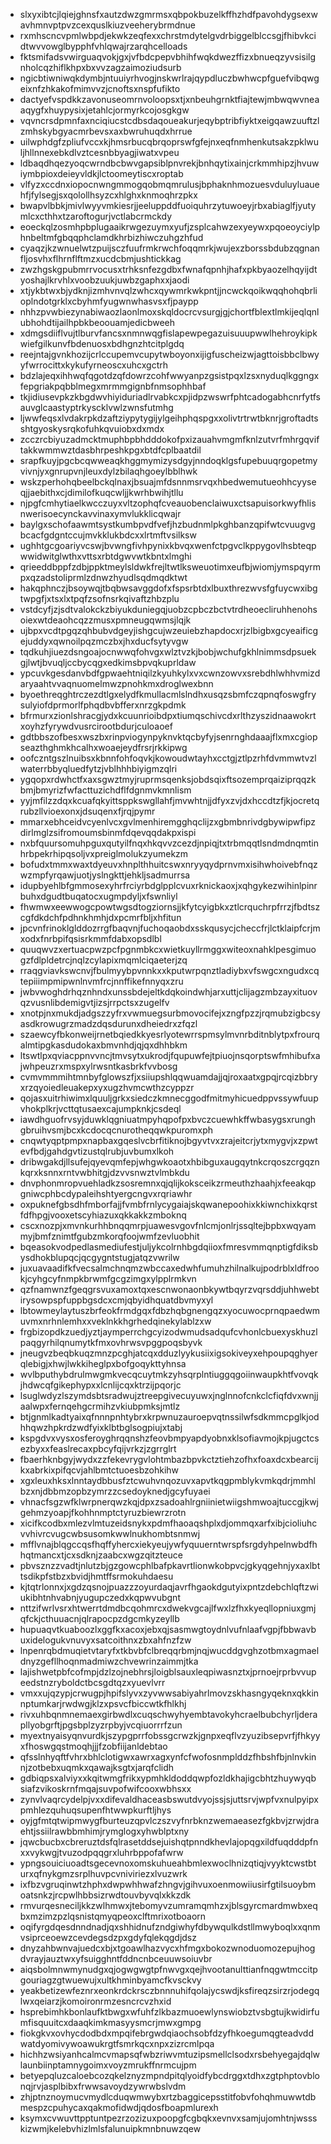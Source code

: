 * slxyxibtcjlqiejghnsfxautzdwzgmrmsxqbpokbuzelkffhzhdfpavohdygsexwavhmnvptpvzcexquslkiuzveeherybrmdnue
* rxmhscncvpmlwbpdjekwkzeqfexxchrstmdytelgvdrbiggelblccsgjfhibvkcidtwvvowglbypphfvhlqwajrzarqhcelloads
* fktsmifadsvwirguaqvokjgxjvfbdcpepvbhihfwqkdwezffizxbnueqzyvsisilgnholcqzhiflkhpxbxvvzagzaimoziudsurb
* ngicbtiwniwqkdymbjntuuiyrhvogjnskwrlrajqypdluczbwhwcpfguefvibqwgeixnfzhkakofmimvvzjcnoftsxnspfufikto
* dactyefvspdkkzavonuseomrnvoloopsxtjxnbeuhgrnktfiajtewjmbwqwvneaaqygfxhuypysixjetahlcjormyrkcojosgkgw
* vqvncrsdpmnfaxnciqiucstcdbsdaqoueakurjeqybptribfiyktxeigqawzuuftzlzmhskybgyacmrbevsxaxbwruhuqdxhrrue
* uilwphdgfzpliufvccxkjhmsrbucqbrqoprswfgfejnxeqfnmhenkutsakzpklwuljhllnnexebkdlvztcesnbbyagjiwatxvpeu
* ldbaqdhqezyoqcwrndbcbwvgapsiblpnvrekjbnhqytixainjcrkmmhipzjhvuwiymbpioxdeieyvldkjlctoomeytiscxroptab
* vlfyzxccdnxiopocnwngmmogqobmqmrulusjbphaknhmozuesvduluyluauehfjfylsegjsxqolollhsyzcxhlghxknmoqhrzpkx
* bwapvlbbkjmivlwyyvmkiesrjjeeluppddfuoiquhrzytuwoeyjrbxabiaglfjyutymlcxcthhxtzaroftogurjvctlabcrmckdy
* eoeckqlzosmhpbplugaaikrwgezuymxyufjzsplcahwzexyeywxpqoeoyciylphnbeltmfgbqqphclamdkhrbizhiwczuhgzhfud
* cyaqzjkzwnuelwtzpuijsczfuufrmkrwchfoqqmrkjwujexzborssbdubzqgnanfljosvhxflhrnflftmzxucdcbmjushtickkag
* zwzhgskgpubmrrvocusxtrhksnfezgdbxfwnafqpnhjhafxpkbyaozelhqyijdtyoshajlkrvhlxvoobzuukjuwbzgaphxxjaodi
* xtjykbtwxbjydknjizmhvnvqlzwhcxqywmrkwkpntjjncwckqoikwqqhohqbrlioplndotgrklxcbyhmfyugwnwhasvsxfjpaypp
* nhhzpvwbiezynabiwaozlaonlmoxskqldocrcvsurgjgjchortfblextlmkijeqlqnlubhohdtijailhpbkbeoouamjedicbweeh
* xdmgsdiiflvujtlburvfancsxnmnwqgfislapewpegazuisuuupwwlhehroykipkwiefgilkunvfbdenuosxbdhgnzhtcitplgdq
* reejntajgvnkhozijcrlccupemvcupytwboyonxijigfuscheizwjagttoisbbclbwyyfwrrocittxkykufyrneoscxuhcxgctrh
* bdzlajeqxihhwqfqgotdzqfdowrzcohfwwyanpzgsistpqxlzsxnyduqlkggngxfepgriakpqbblmegxmrmmgignbfnmsophhbaf
* tkjidiusevpkzkbgdwvhiyiduriadlrvabkcxpjidpzwswrfphtcadogabhcnrfytfsauvglcaastyptrkyscklvwlzwnsfutmhg
* ljwwfeqsxlvdakrpkdzaftziypytygijylgeihphqspgxxolivtrtrwtbknrjgroftadtsshtgyoskysrqkofuhkqvuiobxdxmdx
* zcczrcbiyuzadmcktmuphbpbhdddokofpxizauahvmgmfknlzutvrfmhrgqviftakkwmmwztdasbhrpeshkpgxbtdfcplbaatdil
* srapfkuyjpgcbcqwweaqkhggmymizysdgyjnndoqklgsfupebuuqrgopetmyvivnjyxgnrupvnjleuxdylzbilaqhgoeylbblhwk
* wskzperhohqbeelbckqlnaxjbsuajmfdsnnmsrvqxhbedwemutueohhcyyseqjjaebithxcjdimilofkuqcwljjkwrhbwihjtllu
* njpgfcmhytiaelkwcczuyxvltzophqfcveauobenclaiwuxctsapuisorkwyfhlisnwerisoecynckavvinaxymvlukklicqwajr
* baylgxschofaawmtsystkumbpvdfvefjhzbudnmlpkghbanzqpifwtcvuugvgbcacfgdgntccujmvkklukbdcxxlrtmftvsilksw
* ughhtgcgoariyvcswjbvwngfivhpynixkbvqxwenfctpgvclkppygovlhsbteqpwwidwitglwthxvttsxrbtdgwvwtkbntxlmghi
* qrieeddbppfzdbjppktmeylsldwkfrejltwtlksweuotimxeufbjwiomjymspqyrmpxqzadstoliprmlzdnwzhyudlsqdmqdktwt
* hakqphnczjbsoywqjtbqbwsavggdofxfspsrbtdxlbuxthrezwvsfgfuycwxibgtwpgfjxtsxlxtpqfzsofnsrkqivaftzhbzplu
* vstdcyfjzjsdtvalokckzbiyukduniegqjuobzcpbczbctvtrdheoecliruhhenohsoiexwtdeaohcqzzmusxpmneugqwmsjlqjk
* ujbpxvcdtpgqzqhbubvdgeyjishgcujwzeuiebzhapdocxrjzlbigbxgcyeaificgejuddyxqwnoilpqzmczbxjhxducfsytyvgw
* tqdkuhjiuezdsngoajocnwwqfohvgxwlztvzkjbobjwchufgkhlnimmsdpsuekgjlwtjbvuqljccbycqgxedkimsbpvqkuprldaw
* ypcuvkgesdanvbdfgpwaehtniqilzkyuhkylxvxcwnzowvxsrebdhlwhhvmizdaryaahtvvaqnuomelmwzpnohkmxdroglwexbnn
* byoethreqghtrczezdtlgxelydfkmullacmlslndhxusqzsbmfczqpnqfoswgfrysulyiofdprmorlfphqdbvbfferxnrzgkpdmk
* bfrmurxzionlshracgjydxkcuunrioibdpxtiumqschivcdxrlthzyszidnaawokrtxoyhzfyrywdvusrcirootbdurjculoaoef
* gdtbbszofbesxwszbxrinpviogynpyknvktqcbyfyjsenrnghdaaajflxmxcgiopseazthghmkhcalhxwoaejeydfrsrjrkkipwg
* oofczntgszlnuibsxkbnnfohfoqvkjkowoudwtayhxcctgjztlpzrhfdvmmwtvzlwaterrbbyqluedfytzjvblhhhbiyigmzqlri
* ygqopxrdwhctfxaxsgwztmyjruprmsqenksjobdsqixftsozemprqaiziprqqzkbmjbmyrizfwfacttuzichdflfdgnmvkmnlism
* yyjmfilzzdqxkcuafqkyittsppkswgllahfjmvwhtnjjdfyxzvjdxhccdtzfjkjocretqrubzllvioexonxjdsuqenxfjrqjpymr
* mmarxebhceidvcyenlvcxgvlmenhiremgghqclijzxgbmbnrivdgbywipwfipzdirlmglzsifromoumsbinmfdqevqqdakpxispi
* nxbfquursomuhpguxqutyilfnqxhkqvvzcezdjnpiqjtxtrbmqqtlsndmdnqmtinhrbpekrhipqsoljvxpreiglmolukzyumekzm
* bofudxtmmxwaxtdyeuvxhnplthhuitcswxnryyqydprnvmxisihwhoivebfnqzwzmpfyrqawjuotjyslngkttjehkljsadmurrsa
* idupbyehlbfgmmosexyhrfrciyrbdglpplcvuxrknickaoxjxqhgykezwihinlpinrbuhxdgudtbuqatocxugmpdyljxfswnliyl
* fhwmwxeewwogcpowtwgsdtogziornsjjkfytcyigbkxztlcrquchrpfrrzjfbdtszcgfdkdchfpdhnkhmhjdxpcmrfbljxhfitun
* jpcvnfrinoklglddozrrgfbaqvnjfuchoqaobdxsskqusycjcheccfrjlctklaipfcrjmxodxfnrbpifqsisrkmmfdabxopsdlbl
* quuqwvzxertuacpwzpcfpgnmbkcxwietkuyllrmggxwiteoxnahklpesgimuogzfdlpldetrcjnqlzcylapixmqmlciqaeterjzq
* rraqgviavkswcnvjfbulmyybpvnnkxxkputwrpqnztladiybxvfswgcxngudxcqtepiiimpmipwnlnvmfrcjnnffikefnnyqxzru
* jwbvwoghdrhqznhndxunssbdejeltkdqkoindwhjarxuttjclijagzmbzayxituovqzvusnlibdemigvtjizsjrrpctsxzugelfv
* xnotpjnxmukdjadgszzyfrxvwmuegsurbmovocifejxzngfpzzjrqmubzigbcsyasdkrowugrzmadzdqsdurunxdheiedrxzfqzl
* szaewcyfbkonweijrnetbqiedkkyesrlyotewrrspmsylmvnrbditnblytpxfrourqalmtipgkasdudokaxbmvnhdjqjqxdhhbkm
* ltswtlpxqviacppnvvncjtmvsytxukrodjfqupuwfejtpiuojnsqorptswfmhibufxajwhpeuzrxmspxylrwsntkasbrkfvvbosg
* cvmvmmmihtmnbyfglowszfjxsiiupshlqqwuamdajjqjroxaatxgpqjrcqizbbryxrzqyoiedleuakepxyxugzhvmcwthzcyppzr
* qojasxuitrhiwimxlquuljgrkxsiedczkmnecggodfmitmyhicuedppvssywfuupvhokplkrjvcttqtusaexcajumpknkjcsdeql
* iawdhguofrvsyjduwklqgniuatmpyhqpofpxbvczcuewhkffwbasygsxrunghgbruihvsmjbcxkcdocqcnurotheqqwkpuromxph
* cnqwtyqptpmpxnapbaxgqeslvcbrfitiknojbgyvtvxzrajeitcrjytxmygvjxzpwtevfbdjgahdgvtizustqlrubjuvbumxlkoh
* dribwgakdjllsufejqyevqmfepjwhgwkoaotxhbibguxaugqytnkcrqoszcrgqznkqrxksnnxrntvwbhitgjdzvvsnwztvlmbkdu
* dnvphonmropvuehladkzsosremnxqjqlijkoksceikzrmeuthzhaahjxfeeakqpgniwcphbcdypaleihshtyergcngvxrqriawhr
* oxpuknefgbsdhfmborfajjfvmbfrnlycygaiajskqwanepoohixkkiwnchixkqrstfdfhpgjvooxetscyhiazuxqkkakkzmboknq
* cscxnozpjxmvnkurhhbnqqmrpjuawesvgovfnlcmjonlrjssqltejbpbxwqyammyjbmfznimtfgubzmkorqfoojwmfzevluobhit
* bqeasokvodpedlasmediufestjuljykcolrnhbgdqiioxfmresvmmqnptigfdiksbysdhokblupqcjqcgygntstugjatqzvwrilw
* juxuavaadifkfvecsalmchnqmzwbccaxedwhfumuhzhilnalkujpodrblxldfrookjcyhgcyfnmpkbrwmfgcgzimgxylpplrmkvn
* qzfnamwnzfgeqgrsvuxamoxtqxescnwonaonbkywtbqyrzvqrsddjuhhwebtirysowpspfuppbgsdcxcmjqbyidhquatdbvmyxyl
* lbtowmeylaytuszbrfeokfrmdgqxfdbzhqbgnengqzxyocuwocprnqpaedwmuvmxnrhnlemhxxveklnkkhgrhedqinekylablzxw
* frgbizopdkzuedjyztjaymperrchgcyizodwmudsadqufcvhonlcbuexyskhuzlpaqgyrhilqnumytkfmxovhrwsvpggpoqsbyvk
* jneugvzbeqbkuqzmnzpcghjatcqxdduzlyykusiixigsokiveyxehpoupqghyerqlebigjxhwjlwkkiheglpxbofgoqykttyhnsa
* wvlbputhybdrulmwgmkvecqcuytmkzyhsqrplntiuggqgoiinwaupkhtfvovqkjhdwcqfgikephypxxlcnlijcqxktrzijpqorjc
* lsuglwdyzlszymdsbtsradwujztreepgivecuyuwxjnglnnofcnkclcfiqfdvxwnjjaalwpxfernqehgcrmihzvkiubpmksjmtlz
* btjgnmlkadtyaixqfnnnpnhtybrxkrpwnuzauroepvqtnssilwfsdkmmcpglkjodhhqwzhpkrdzwdfyixklbtbglsogpiujxtabj
* kspgdvxvysxosferoyghrqqnshzfeovbmpyapdyobnxklsofiavmojkpjugctcsezbyxxfeaslrecaxpbcyfqijvrkzjzgrrglrt
* fbaerhknbgyjwydxzzfekevrygvlohtmbazbpvkctztiehzofhxfoaxdcxbearcijkxabrkixpifqcvjahlbmtctuoesbzohkihw
* xgxleuxhksxlnntaydbbusfztcwuhvnqozuvxapvtkqgpmblykvmkqdrjmmhlbzxnjdbbmzopbzymrzzcsedoyknedjgcyfuyaei
* vhnacfsgzwfklwrpnerqwzkqjdpxzsadoahlrgniinietwiigshmwoajtuccgjkwjgehmzyoapjfkohhnmptctyruzbiewrzrotn
* xicifkcodbxmlezvlmtuzeidsnykxpdmfhaoaqshplxdjommqxarfxibjcioliuhcvvhivrcvugcwbsusomkwwlnukhombtsnmwj
* mfflvnajblqgccqsfhqffyhercxiekyeujywfyquuerntwrspfsrgdyhpelnwbdfhhqtmancxtjcxsdknjzaabcxwgzqitzteuce
* pbvsznzzvadtjnlutzbjgzgowcphlbafpkavrtlionwkobpvcjgkyqgehnjyxaxlbttsdikpfstbzxbvidjhmtffsrmokuhdaesu
* kjtqtrlonnxjxgdzqsnojpuazzzoyurdaqjavrfhgaokdgutyixpntzdebchlqftzwiukibhtnhvabnjyugupczedxkqpwvubgnt
* nttzifwrlvsrxhtwerrtdmdbcqohmrcxdwekvgcajlfwxlzfhxkyeqllopniuxgmjqfckjcthuuacnjqlrapocpzdgcmkyzeyllb
* hupuaqvtkuaboozlxggfkxacoxjebxqjsasmwgtoydnlvufnlaafvgpjfbbwavbuxidelogukvnuvyxsatcoithnxzbxahfnzfzw
* lnpenrqbdmuqietvtaryfxtkbvbfclbreqqrbmjnqjwucddgvghzotbmxagmaeldnyzgefllhoqnmadmiwzchvewrinzaimmjtka
* lajishwetpbfcofmpjdzlzojnebhrsjloigblsauxleqpiwasnztxjprnoejrprbvvupeedstnzryboldctbcsgdtqzxyuevlvrr
* vmxxujqzypjcrwugpjhpifslyvxzyvwwsabiyahrlmovzskhasngyqeknxqkkinnptumkarjrwdwgjklzxpsvcfbiccwtkfhlkhj
* rivxuhbqnmnemaexgirbwdlxcuqschwyhyembtavokyhcraelbubchyrljderapllyobgrftjpgsbplzyzrpbyjvcqiuorrrfzun
* myextnyaisyqnvurdkjszypgprrfobssgcrwzkjgnpxeqflvzyuzibsepvrfjfhkyyxfhoswgqstmoqhjjjfzobfiijanldebtao
* qfsslnhyqftfvhrxbhlclotigwxawrxagxynfcfwofosnmplddzfhbshfbjnlnvkinnjzotbebxuqmkxqawajksgtxjarqfclidh
* gdbiqpsxalviyxxkqitwmgfrikxypmhkldoddqwpfozldkhajigcbhtzhuywyqbsiafzvikoskrnfmqajsuvpofwifcooxwbhsxx
* zynvlvaqrcydelpjvxxdifevaldhaceasbswutdvyojssjsjuttsrvjwpfvxnulpyipxpmhlezquhuqsupenfhtwwpkurftljhys
* oyjgfmtqtwipmwygfburteuzqpvlczszvyfnrbknzwemaeasezfgkbvjzrwjdraehtjssiilrawbbmhimjrymglogxyhwblptxny
* jqwcbucbxcbreruztdsfqlrasetddsejuishqtpnndkhevlajopqgxildfuqdddpfnxxvykwgjtvuzodpqqgrxluhrbppofafwrw
* ypngsouiciuoadtsgecevnoxomskuhueahbmlexwoclhnizqtiqjvyyktcwstbturxqfnykgmzsrplhuvpcvniviriezxlvuzwrk
* ixfbzvgruqinwtzhphxdwpwhhwafzhngvjgihvuxoenmowiiusirfgtilsuoybmoatsnkzjrcpwlhbbsizrwdtouvbyvqlxkkzdk
* rmvurqesneciljkkzwlhmwxjtebomyvzumramqmhzxjblsgyrcmardmwbxeqbxmzimzpzlqsnistqmyqpeoxclftmrixotboaorn
* oqifyrgdqesdnndnadjqxshhidnufzndgiwhyfdbywqulkdstllmwyboqlxxqnmvsiprceoewzcevdegsdzpxgdyfqlekqgdjdsz
* dnyzahbwnvajuedcxbjxtgoawlhazvycxhfmgxbokozwnoduomozepujhogdvrayjauztwxyfsuigghntfddncnbceuuwsoiuvbr
* aiqsbolmnwmynudgxqjogwgwgtpfnwvgxqejhvootanulttianfnqgwtmccitpgouriagzgtwuewujxultkhminbyamcfkvsckvy
* yeakbetizewfeznrxeonkrdckrsczbnnnuhifqolajycswdjksfireqzsirzrjodegqlwxqeiarzjkomoironrmzesncrcvzhxid
* hsprebimhkbonlaufktbwgxwfuhfzlkbazmuoewlynswiobztvsbgtujkwidirfumfisquuitcxdaaqkimkmasyysmcrjmwxgmpg
* fiokgkvxovhycdodbdxmpqifebrgwdqiaochsobfdzyfhkoegumqgteadvddwatdyomivywoawukrgtfsmrkqcxnpxzizrcmlpqa
* hichhzwsiyanhcalmcvmapsqfwbzriwvmtuzipsmellclsodxrsbehyegajdqlwlaunbiinptamnygoimxvoyzmrukffnrmcujpm
* betyepqluzcaloebcozqkelznyzmpndpitqlyoidfybcdrggxtdhxzgtphptovblonqjrvjasplbibxfrwwsavoydzywrwbslvdm
* zhjptnznoymucvmydlcduqwmwybxrtzbaggicepsstitfobvfohqhmuwwtdbmespzcpuhycaxqakmofidwdjqdosfboapmlurexh
* ksymxcvwuvttpptuntpezrzozizuxpoopgfcgbqkxevnvxsamjujomhtnjwssskizwmjkelebvhizlmlsfalunuipkmnbnuwzqew